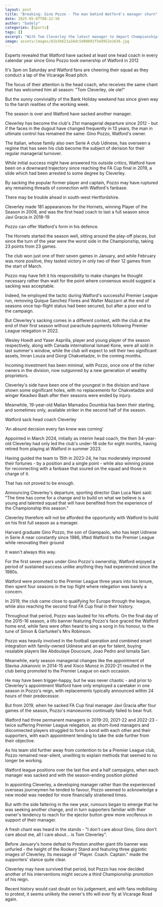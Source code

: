 ```yaml
---
layout: post
title: "Breaking: Gino Pozzo - The man behind Watford's manager churn"
date: 2025-05-07T08:22:58
author: "badely"
categories: [Sports]
tags: []
excerpt: "With Tom Cleverley the latest manager to depart Championship side Watford, who is Gino Pozzo, the owner so keen on change?"
image: assets/images/81b3b621a16dc5d08891f5dd952e1636.jpg
---
```


Experts revealed that Watford have sacked at least one head coach in every calendar year since Gino Pozzo took ownership of Watford in 2012

It's 3pm on Saturday and Watford fans are cheering their squad as they conduct a lap of the Vicarage Road pitch.

The focus of their attention is the head coach, who receives the same chant that has welcomed him all season: "Tom Cleverley, ole ole!"

But the sunny conviviality of the Bank Holiday weekend has since given way to the harsh realities of the working week.

The season is over and Watford have sacked another manager.

Cleverley has become the club's 21st managerial departure since 2012 - but if the faces in the dugout have changed frequently in 13 years, the man in ultimate control has remained the same: Gino Pozzo, Watford's owner.

The Italian, whose family also own Serie A club Udinese, has overseen a regime that has seen his club become the subject of derision for their regular managerial turnover.

While initial success might have answered his outside critics, Watford have been on a downward trajectory since reaching the FA Cup final in 2019, a slide which had been arrested to some degree by Cleverley.

By sacking the popular former player and captain, Pozzo may have ruptured any remaining threads of connection with Watford's fanbase.

There may be trouble ahead in south-west Hertfordshire.

Cleverley made 181 appearances for the Hornets, winning Player of the Season in 2009, and was the first head coach to last a full season since Javi Gracia in 2018-19

Pozzo can offer Watford's form in his defence.

The Hornets started the season well, sitting around the play-off places, but since the turn of the year were the worst side in the Championship, taking 23 points from 23 games.

The club won just one of their seven games in January, and while February was more positive, they tasted victory in only two of their 12 games from the start of March.

Pozzo may have felt it his responsibility to make changes he thought necessary rather than wait for the point where consensus would suggest a sacking was acceptable.

Indeed, he employed the tactic during Watford's successful Premier League run, removing Quique Sanchez Flores and Walter Mazzarri at the end of seasons once top-flight status had been secured, but after a poor end to the campaign.

But Cleverley's sacking comes in a different context, with the club at the end of their first season without parachute payments following Premier League relegation in 2022.

Wesley Hoedt and Yaser Asprilla, player and young player of the season respectively, along with Canada international Ismael Kone, were all sold in last summer's window, while the club will expect to sell their two significant assets, Imran Louza and Giorgi Chakvetadze, in the coming months.

Incoming investment has been minimal, with Pozzo, once one of the richer owners in the division, now outgunned by a new generation of wealthy proprietors.

Cleverley's side have been one of the youngest in the division and have shown some significant holes, with no replacements for Chakvetadze and winger Kwadwo Baah after their seasons were ended by injury.

Meanwhile, 19-year-old Malian Mamadou Doumbia has been their starting, and sometimes only, available striker in the second half of the season.

Watford sack head coach Cleverley 

'An absurd decision every fan knew was coming'

Appointed in March 2024, initially as interim head coach, the then 34-year-old Cleverley had only led the club's under-18 side for eight months, having retired from playing at Watford in summer 2023.

Having guided the team to 15th in 2023-24, he has moderately improved their fortunes - by a position and a single point - while also winning praise for reconnecting with a fanbase that soured on the squad and those in charge of it.

That has not proved to be enough.

Announcing Cleverley's departure, sporting director Gian Luca Nani said: "The time has come for a change and to build on what we believe is a young and talented squad that will have benefited from the experience of the Championship this season."

Cleverley therefore will not be afforded the opportunity with Watford to build on his first full season as a manager.

Harvard graduate Gino Pozzo, the son of Giampaolo, who has kept Udinese in Serie A near constantly since 1986, lifted Watford to the Premier League while renovating their ground

It wasn't always this way.

For the first seven years under Gino Pozzo's ownership, Watford enjoyed a period of sustained success unlike anything they had experienced since the 1980s.

Watford were promoted to the Premier League three years into his tenure, then spent four seasons in the top flight where relegation was barely a concern.

In 2019, the club came close to qualifying for Europe through the league, while also reaching the second final FA Cup final in their history.

Throughout that period, Pozzo was lauded for his efforts. On the final day of the 2015-16 season, a tifo banner featuring Pozzo's face graced the Watford home end, while fans were often heard to sing a song in his honour, to the tune of Simon & Garfunkel's Mrs Robinson.

Pozzo was heavily involved in the football operation and combined smart integration with family-owned Udinese and an eye for talent, buying resalable players like Abdoulaye Doucoure, Joao Pedro and Ismaila Sarr.

Meanwhile, early season managerial changes like the appointment of Slavisa Jokanovic in 2014-15 and Xisco Munoz in 2020-21 resulted in the club being promoted to the Premier League on each occasion.

He may have been trigger-happy, but he was never chaotic - and prior to Cleverley's appointment Watford have only employed a caretaker in one season in Pozzo's reign, with replacements typically announced within 24 hours of their predecessor.

But from 2019, when he sacked FA Cup final manager Javi Gracia after four games of the season, Pozzo's manoeuvres continually failed to bear fruit.

Watford had three permanent managers in 2019-20, 2021-22 and 2022-23 - twice suffering Premier League relegation, as short-lived managers and disconnected players struggled to form a bond with each other and their supporters, with each appointment tending to take the side further from their objective.

As his team slid further away from contention to be a Premier League club, Pozzo remained near-silent, unwilling to explain methods that seemed to no longer be working.

Watford league positions over the last five and a half campaigns, when each manager was sacked and with the season-ending position plotted

In appointing Cleverley, a developing manager rather than the experienced overseas journeymen he tended to favour, Pozzo seemed to acknowledge a new model was needed for more financially straitened times.

But with the side faltering in the new year, rumours began to emerge that he was seeking another change, and in turn supporters familiar with their owner's tendency to reach for the ejector button grew more vociferous in support of their manager.

A fresh chant was heard in the stands - "I don't care about Gino, Gino don't care about me, all I care about... is Tom Cleverley".

Before January's home defeat to Preston another giant tifo banner was unfurled - the height of the Rookery Stand and featuring three gigantic images of Cleverley. Its message of "Player. Coach. Captain." made the supporters' stance quite clear.

Cleverley may have survived that period, but Pozzo has now decided another of his interventions might secure a third Championship promotion of his reign.

Recent history would cast doubt on his judgement, and with fans mobilising to protest, it seems unlikely the owner's tifo will ever fly at Vicarage Road again.

